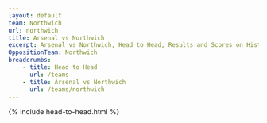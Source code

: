 ```yaml
---
layout: default
team: Northwich
url: northwich
title: Arsenal vs Northwich
excerpt: Arsenal vs Northwich, Head to Head, Results and Scores on History of Arsenal Football Club
OppositionTeam: Northwich
breadcrumbs:
    - title: Head to Head
      url: /teams
    - title: Arsenal vs Northwich
      url: /teams/northwich
---
```


{% include head-to-head.html %}